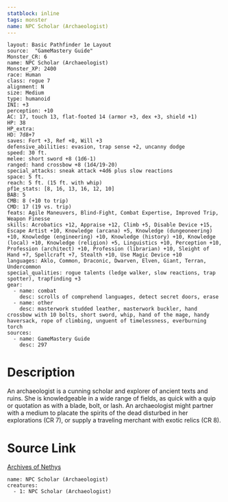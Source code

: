 ```yaml
---
statblock: inline
tags: monster
name: NPC Scholar (Archaeologist)
---
```

```statblock
layout: Basic Pathfinder 1e Layout
source:  "GameMastery Guide"
Monster_CR: 6
name: NPC Scholar (Archaeologist)
Monster_XP: 2400
race: Human
class: rogue 7
alignment: N
size: Medium
type: humanoid
INI: +3
perception: +10
AC: 17, touch 13, flat-footed 14 (armor +3, dex +3, shield +1)
HP: 38
HP_extra: 
HD: 7d8+7
saves: Fort +3, Ref +8, Will +3
defensive_abilities: evasion, trap sense +2, uncanny dodge
speed: 30 ft.
melee: short sword +8 (1d6-1)
ranged: hand crossbow +8 (1d4/19-20)
special_attacks: sneak attack +4d6 plus slow reactions
space: 5 ft.
reach: 5 ft. (15 ft. with whip)
pf1e_stats: [8, 16, 13, 16, 12, 10]
BAB: 5
CMB: 8 (+10 to trip)
CMD: 17 (19 vs. trip)
feats: Agile Maneuvers, Blind-Fight, Combat Expertise, Improved Trip, Weapon Finesse
skills: Acrobatics +12, Appraise +12, Climb +5, Disable Device +15, Escape Artist +10, Knowledge (arcana) +5, Knowledge (dungeoneering) +10, Knowledge (engineering) +10, Knowledge (history) +10, Knowledge (local) +10, Knowledge (religion) +5, Linguistics +10, Perception +10, Profession (architect) +10, Profession (librarian) +10, Sleight of Hand +7, Spellcraft +7, Stealth +10, Use Magic Device +10
languages: Aklo, Common, Draconic, Dwarven, Elven, Giant, Terran, Undercommon
special_qualities: rogue talents (ledge walker, slow reactions, trap spotter), trapfinding +3
gear:
  - name: combat
    desc: scrolls of comprehend languages, detect secret doors, erase
  - name: other
    desc: masterwork studded leather, masterwork buckler, hand crossbow with 10 bolts, short sword, whip, hand of the mage, handy haversack, rope of climbing, unguent of timelessness, everburning torch
sources:
  - name: GameMastery Guide
    desc: 297
```
# Description
An archaeologist is a cunning scholar and explorer of ancient texts and ruins. She is knowledgeable in a wide range of fields, as quick with a quip or quotation as with a blade, bolt, or lash. An archaeologist might partner with a medium to placate the spirits of the dead disturbed in her explorations (CR 7), or supply a traveling merchant with exotic relics (CR 8).
# Source Link
[Archives of Nethys](https://aonprd.com/NPCDisplay.aspx?ItemName=Scholar%20(Archaeologist))
```encounter-table
name: NPC Scholar (Archaeologist)
creatures:
  - 1: NPC Scholar (Archaeologist)
```
